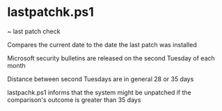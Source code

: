 # lastpatchk.ps1

~ last patch check

Compares the current date to the date the last patch was installed

Microsoft security bulletins are released on the second Tuesday of each month

Distance between second Tuesdays are in general 28 or 35 days

lastpachk.ps1 informs that the system might be unpatched if the comparison's outcome is greater than 35 days
